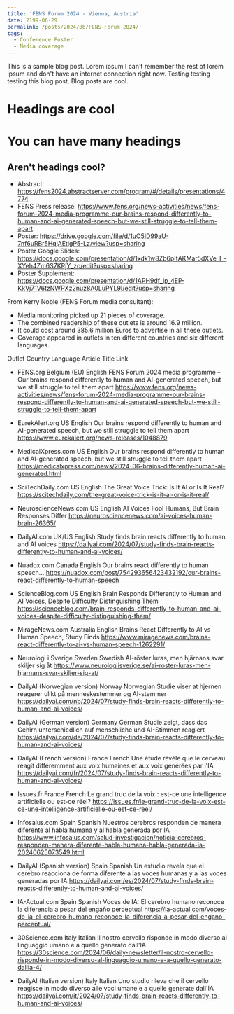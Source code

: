 ```yaml
---
title: 'FENS Forum 2024 - Vienna, Austria'
date: 2199-06-29
permalink: /posts/2024/06/FENS-Forum-2024/
tags:
  - Conference Poster
  - Media coverage
---
```


This is a sample blog post. Lorem ipsum I can't remember the rest of lorem ipsum and don't have an internet connection right now. Testing testing testing this blog post. Blog posts are cool.

Headings are cool
======

You can have many headings
======

Aren't headings cool?
------

* Abstract: https://fens2024.abstractserver.com/program/#/details/presentations/4774 
* FENS Press release: https://www.fens.org/news-activities/news/fens-forum-2024-media-programme-our-brains-respond-differently-to-human-and-ai-generated-speech-but-we-still-struggle-to-tell-them-apart
* Poster: https://drive.google.com/file/d/1uO5ID99aU-7nf6uRBr5HqjAEtigP5-Lz/view?usp=sharing 
* Poster Google Slides: https://docs.google.com/presentation/d/1xdk1w8Zb6pItAKMar5dXVe_I_-XYeh4Zm6S7KRjY_zo/edit?usp=sharing
* Poster Supplement: https://docs.google.com/presentation/d/1APH9df_ip_4EP-KkVj71V6tzNWPXz2nuz8A0LuPYL9I/edit?usp=sharing

From Kerry Noble (FENS Forum media consultant):
* Media monitoring picked up 21 pieces of coverage.
* The combined readership of these outlets is around 16.9 million.
* It could cost around 385.6 million Euros to advertise in all these outlets.
* Coverage appeared in outlets in ten different countries and six different languages.

Outlet
Country
Language
Article Title
Link

* FENS.org
Belgium (EU)
English
FENS Forum 2024 media programme – Our brains respond differently to human and AI-generated speech, but we still struggle to tell them apart
https://www.fens.org/news-activities/news/fens-forum-2024-media-programme-our-brains-respond-differently-to-human-and-ai-generated-speech-but-we-still-struggle-to-tell-them-apart

* EurekAlert.org
US
English
Our brains respond differently to human and AI-generated speech, but we still struggle to tell them apart
https://www.eurekalert.org/news-releases/1048879

* MedicalXpress.com
US
English
Our brains respond differently to human and AI-generated speech, but we still struggle to tell them apart
https://medicalxpress.com/news/2024-06-brains-differently-human-ai-generated.html

* SciTechDaily.com
US
English
The Great Voice Trick: Is It AI or Is It Real?
https://scitechdaily.com/the-great-voice-trick-is-it-ai-or-is-it-real/

* NeuroscienceNews.com
US
English
AI Voices Fool Humans, But Brain Responses Differ
https://neurosciencenews.com/ai-voices-human-brain-26365/

* DailyAI.com
UK/US
English
Study finds brain reacts differently to human and AI voices
https://dailyai.com/2024/07/study-finds-brain-reacts-differently-to-human-and-ai-voices/

* Nuadox.com
Canada
English
Our brains react differently to human speech...
https://nuadox.com/post/754293656423432192/our-brains-react-differently-to-human-speech

* ScienceBlog.com
US
English
Brain Responds Differently to Human and AI Voices, Despite Difficulty Distinguishing Them
https://scienceblog.com/brain-responds-differently-to-human-and-ai-voices-despite-difficulty-distinguishing-them/

* MirageNews.com
Australia
English
Brains React Differently to AI vs Human Speech, Study Finds
https://www.miragenews.com/brains-react-differently-to-ai-vs-human-speech-1262291/

* Neurologi i Sverige
Sweden
Swedish
AI-röster luras, men hjärnans svar skiljer sig åt
https://www.neurologiisverige.se/ai-roster-luras-men-hjarnans-svar-skiljer-sig-at/

* DailyAI (Norwegian version)
Norway
Norwegian
Studie viser at hjernen reagerer ulikt på menneskestemmer og AI-stemmer
https://dailyai.com/nb/2024/07/study-finds-brain-reacts-differently-to-human-and-ai-voices/

* DailyAI (German version)
Germany
German
Studie zeigt, dass das Gehirn unterschiedlich auf menschliche und AI-Stimmen reagiert
https://dailyai.com/de/2024/07/study-finds-brain-reacts-differently-to-human-and-ai-voices/

* DailyAI (French version)
France
French
Une étude révèle que le cerveau réagit différemment aux voix humaines et aux voix générées par l'IA
https://dailyai.com/fr/2024/07/study-finds-brain-reacts-differently-to-human-and-ai-voices/

* Issues.fr
France
French
Le grand truc de la voix : est-ce une intelligence artificielle ou est-ce réel?
https://issues.fr/le-grand-truc-de-la-voix-est-ce-une-intelligence-artificielle-ou-est-ce-reel/

* Infosalus.com
Spain
Spanish
Nuestros cerebros responden de manera diferente al habla humana y al habla generada por IA
https://www.infosalus.com/salud-investigacion/noticia-cerebros-responden-manera-diferente-habla-humana-habla-generada-ia-20240625073549.html

* DailyAI (Spanish version)
Spain
Spanish
Un estudio revela que el cerebro reacciona de forma diferente a las voces humanas y a las voces generadas por IA
https://dailyai.com/es/2024/07/study-finds-brain-reacts-differently-to-human-and-ai-voices/

* IA-Actual.com
Spain
Spanish
Voces de IA: El cerebro humano reconoce la diferencia a pesar del engaño perceptual
https://ia-actual.com/voces-de-ia-el-cerebro-humano-reconoce-la-diferencia-a-pesar-del-engano-perceptual/

* 30Science.com
Italy
Italian
Il nostro cervello risponde in modo diverso al linguaggio umano e a quello generato dall'IA
https://30science.com/2024/06/daily-newsletter/il-nostro-cervello-risponde-in-modo-diverso-al-linguaggio-umano-e-a-quello-generato-dallia-4/

* DailyAI (Italian version)
Italy
Italian
Uno studio rileva che il cervello reagisce in modo diverso alle voci umane e a quelle generate dall'IA
https://dailyai.com/it/2024/07/study-finds-brain-reacts-differently-to-human-and-ai-voices/





